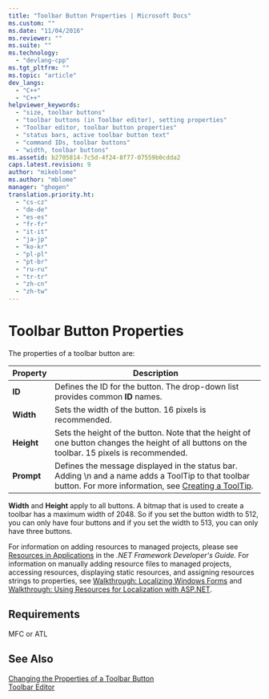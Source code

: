 ```yaml
---
title: "Toolbar Button Properties | Microsoft Docs"
ms.custom: ""
ms.date: "11/04/2016"
ms.reviewer: ""
ms.suite: ""
ms.technology: 
  - "devlang-cpp"
ms.tgt_pltfrm: ""
ms.topic: "article"
dev_langs: 
  - "C++"
  - "C++"
helpviewer_keywords: 
  - "size, toolbar buttons"
  - "toolbar buttons (in Toolbar editor), setting properties"
  - "Toolbar editor, toolbar button properties"
  - "status bars, active toolbar button text"
  - "command IDs, toolbar buttons"
  - "width, toolbar buttons"
ms.assetid: b2705814-7c5d-4f24-8f77-07559b0cdda2
caps.latest.revision: 9
author: "mikeblome"
ms.author: "mblome"
manager: "ghogen"
translation.priority.ht: 
  - "cs-cz"
  - "de-de"
  - "es-es"
  - "fr-fr"
  - "it-it"
  - "ja-jp"
  - "ko-kr"
  - "pl-pl"
  - "pt-br"
  - "ru-ru"
  - "tr-tr"
  - "zh-cn"
  - "zh-tw"
---
```

# Toolbar Button Properties
The properties of a toolbar button are:  
  
|Property|Description|  
|--------------|-----------------|  
|**ID**|Defines the ID for the button. The drop-down list provides common **ID** names.|  
|**Width**|Sets the width of the button. 16 pixels is recommended.|  
|**Height**|Sets the height of the button. Note that the height of one button changes the height of all buttons on the toolbar. 15 pixels is recommended.|  
|**Prompt**|Defines the message displayed in the status bar. Adding \n and a name adds a ToolTip to that toolbar button. For more information, see [Creating a ToolTip](../mfc/creating-a-tool-tip-for-a-toolbar-button.md).|  
  
 **Width** and **Height** apply to all buttons. A bitmap that is used to create a toolbar has a maximum width of 2048. So if you set the button width to 512, you can only have four buttons and if you set the width to 513, you can only have three buttons.  
  
 For information on adding resources to managed projects, please see [Resources in Applications](http://msdn.microsoft.com/library/8ad495d4-2941-40cf-bf64-e82e85825890) in the *.NET Framework Developer's Guide.* For information on manually adding resource files to managed projects, accessing resources, displaying static resources, and assigning resources strings to properties, see [Walkthrough: Localizing Windows Forms](http://msdn.microsoft.com/en-us/9a96220d-a19b-4de0-9f48-01e5d82679e5) and [Walkthrough: Using Resources for Localization with ASP.NET](http://msdn.microsoft.com/library/bb4e5b44-e2b0-48ab-bbe9-609fb33900b6).  
  
## Requirements  
 MFC or ATL  
  
## See Also  
 [Changing the Properties of a Toolbar Button](../mfc/changing-the-properties-of-a-toolbar-button.md)   
 [Toolbar Editor](../mfc/toolbar-editor.md)

